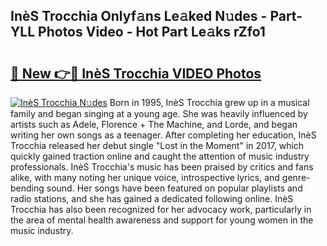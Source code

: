## InèS Trocchia Onlyf𝚊ns Le𝚊ked N𝚞des - Part-YLL Photos Video - Hot Part Le𝚊ks rZfo1

# <h2><a href="http://ab72226.deff.icu/?id=Ine%cc%80S+Trocchia">🔗 New 👉🔴 InèS Trocchia VIDEO Photos</a></h2>

[![InèS Trocchia N𝚞des](https://i.imgur.com/rIISA9y.gif)](http://ab72226.deff.icu/?id=Ine%cc%80S+Trocchia)
Born in 1995, InèS Trocchia grew up in a musical family and began singing at a young age. She was heavily influenced by artists such as Adele, Florence + The Machine, and Lorde, and began writing her own songs as a teenager. After completing her education, InèS Trocchia released her debut single "Lost in the Moment" in 2017, which quickly gained traction online and caught the attention of music industry professionals. InèS Trocchia's music has been praised by critics and fans alike, with many noting her unique voice, introspective lyrics, and genre-bending sound. Her songs have been featured on popular playlists and radio stations, and she has gained a dedicated following online. InèS Trocchia has also been recognized for her advocacy work, particularly in the area of mental health awareness and support for young women in the music industry.
